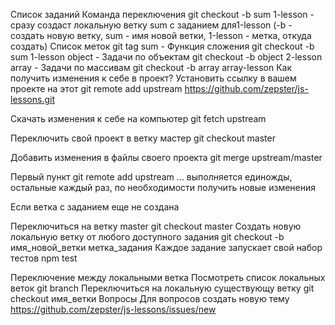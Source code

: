 Список заданий
Команда переключения git checkout -b sum 1-lesson - сразу создаст локальную ветку sum с заданием для1-lesson (-b - создать новую ветку, sum - имя новой ветки, 1-lesson - метка, откуда создать)
Список меток git tag
sum - Функция сложения git checkout -b sum 1-lesson
object - Задачи по объектам git checkout -b object 2-lesson
array - Задачи по массивам git checkout -b array array-lesson
Как получить изменения к себе в проект?
Установить ссылку в вашем проекте на этот git remote add upstream https://github.com/zepster/js-lessons.git

Скачать изменения к себе на компьютер git fetch upstream

Переключить свой проект в ветку мастер git checkout master

Добавить изменения в файлы своего проекта git merge upstream/master

Первый пункт git remote add upstream ... выполняется единожды, остальные каждый раз, по необходимости получить новые изменения

Если ветка с заданием еще не создана

Переключиться на ветку master git checkout master
Создать новую локальную ветку от любого доступного задания git checkout -b имя_новой_ветки метка_задания
Каждое задание запускает свой набор тестов npm test

Переключение между локальными ветка
Посмотреть список локальных веток git branch
Переключиться на локальную существующу ветку git checkout имя_ветки
Вопросы
Для вопросов создать новую тему https://github.com/zepster/js-lessons/issues/new